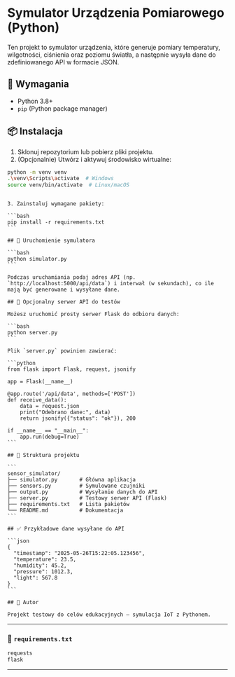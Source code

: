 # Symulator Urządzenia Pomiarowego (Python)

Ten projekt to symulator urządzenia, które generuje pomiary temperatury, wilgotności, ciśnienia oraz poziomu światła, a następnie wysyła dane do zdefiniowanego API w formacie JSON.

## 🔧 Wymagania

- Python 3.8+
- `pip` (Python package manager)

## 📦 Instalacja

1. Sklonuj repozytorium lub pobierz pliki projektu.
2. (Opcjonalnie) Utwórz i aktywuj środowisko wirtualne:

```bash
python -m venv venv
.\venv\Scripts\activate  # Windows
source venv/bin/activate  # Linux/macOS
```

````

3. Zainstaluj wymagane pakiety:

```bash
pip install -r requirements.txt
```

## 🚀 Uruchomienie symulatora

```bash
python simulator.py
```

Podczas uruchamiania podaj adres API (np. `http://localhost:5000/api/data`) i interwał (w sekundach), co ile mają być generowane i wysyłane dane.

## 🧪 Opcjonalny serwer API do testów

Możesz uruchomić prosty serwer Flask do odbioru danych:

```bash
python server.py
```

Plik `server.py` powinien zawierać:

```python
from flask import Flask, request, jsonify

app = Flask(__name__)

@app.route('/api/data', methods=['POST'])
def receive_data():
    data = request.json
    print("Odebrano dane:", data)
    return jsonify({"status": "ok"}), 200

if __name__ == "__main__":
    app.run(debug=True)
```

## 📁 Struktura projektu

```
sensor_simulator/
├── simulator.py       # Główna aplikacja
├── sensors.py         # Symulowane czujniki
├── output.py          # Wysyłanie danych do API
├── server.py          # Testowy serwer API (Flask)
├── requirements.txt   # Lista pakietów
└── README.md          # Dokumentacja
```

## ✅ Przykładowe dane wysyłane do API

```json
{
  "timestamp": "2025-05-26T15:22:05.123456",
  "temperature": 23.5,
  "humidity": 45.2,
  "pressure": 1012.3,
  "light": 567.8
}
```

## 📌 Autor

Projekt testowy do celów edukacyjnych – symulacja IoT z Pythonem.

````

---

### 📄 `requirements.txt`

```txt
requests
flask
```

---

